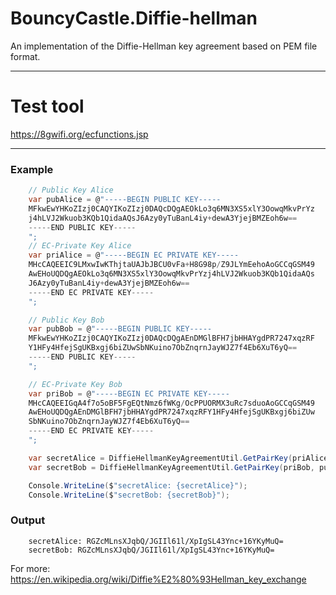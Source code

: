 BouncyCastle.Diffie-hellman
==========

An implementation of the Diffie-Hellman key agreement based on PEM file format.

------------

Test tool
=====
https://8gwifi.org/ecfunctions.jsp

---------
### Example
```csharp
    // Public Key Alice
    var pubAlice = @"-----BEGIN PUBLIC KEY-----
    MFkwEwYHKoZIzj0CAQYIKoZIzj0DAQcDQgAEOkLo3q6MN3XS5xlY3OowqMkvPrYz
    j4hLVJ2Wkuob3KQb1QidaAQsJ6Azy0yTuBanL4iy+dewA3YjejBMZEoh6w==
    -----END PUBLIC KEY-----
    ";
    // EC-Private Key Alice
    var priAlice = @"-----BEGIN EC PRIVATE KEY-----
    MHcCAQEEIC9LMxwIwKThjtaUAJbJBCU0vFa+H8G98p/Z9JLYmEehoAoGCCqGSM49
    AwEHoUQDQgAEOkLo3q6MN3XS5xlY3OowqMkvPrYzj4hLVJ2Wkuob3KQb1QidaAQs
    J6Azy0yTuBanL4iy+dewA3YjejBMZEoh6w==
    -----END EC PRIVATE KEY-----
    ";

    // Public Key Bob
    var pubBob = @"-----BEGIN PUBLIC KEY-----
    MFkwEwYHKoZIzj0CAQYIKoZIzj0DAQcDQgAEnDMGlBFH7jbHHAYgdPR7247xqzRF
    Y1HFy4HfejSgUKBxgj6biZUwSbNKuino7ObZnqrnJayWJZ7f4Eb6XuT6yQ==
    -----END PUBLIC KEY-----
    ";

    // EC-Private Key Bob
    var priBob = @"-----BEGIN EC PRIVATE KEY-----
    MHcCAQEEIGqA4f7o5oBF5FgEQtNmz6fWKg/OcPPUORMX3uRc7sduoAoGCCqGSM49
    AwEHoUQDQgAEnDMGlBFH7jbHHAYgdPR7247xqzRFY1HFy4HfejSgUKBxgj6biZUw
    SbNKuino7ObZnqrnJayWJZ7f4Eb6XuT6yQ==
    -----END EC PRIVATE KEY-----
    ";

    var secretAlice = DiffieHellmanKeyAgreementUtil.GetPairKey(priAlice, pubBob);
    var secretBob = DiffieHellmanKeyAgreementUtil.GetPairKey(priBob, pubAlice);

    Console.WriteLine($"secretAlice: {secretAlice}");
    Console.WriteLine($"secretBob: {secretBob}");
```
### Output
```
    secretAlice: RGZcMLnsXJqbQ/JGIIl61l/XpIgSL43Ync+16YKyMuQ=
    secretBob: RGZcMLnsXJqbQ/JGIIl61l/XpIgSL43Ync+16YKyMuQ=
```


For more: https://en.wikipedia.org/wiki/Diffie%E2%80%93Hellman_key_exchange
